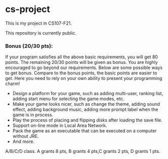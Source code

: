 # cs-project

This is my project in CS107-F21.

This repository is currently public.

### Bonus (20/30 pts):
If your program satisfies all the above basic requirements, you will get 80 points. The
remaining 20/30 points will be given as bonus. You are highly encouraged to go
beyond our requirements. Below are some possible ways to get bonus. Compare to
the bonus points, the basic points are easier to get. Here you need to rely on your
own ability to present your programming charm!
* Design a platform for your game, such as adding multi-user, ranking list, adding
start menu for selecting the game modes, etc.
* Make your game looks nicer, such as change the theme, adding sound effect,
adding background music, adding more prompt label when the game is in
process.
* Play the process of placing and flipping disks after loading the save file.
* Support on-line mode in Local Area Network.
* Pack the game as an executable that can be executed on a computer without JRE.
* And more.

A/B/C/D class. A grants 8 pts, B grants 4 pts,C grants 2 pts, D grants 1 pts.
